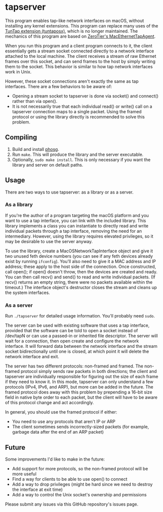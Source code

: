 # tapserver

This program enables tap-like network interfaces on macOS, without installing any kernel extensions. This program can replace many uses of the [TunTap extension (tuntaposx)](http://tuntaposx.sourceforge.net/), which is no longer maintained. The mechanics of this program are based on [ZeroTier's MacEthernetTapAgent](https://github.com/zerotier/ZeroTierOne/blob/master/osdep/MacEthernetTapAgent.c).

When you run this program and a client program connects to it, the client essentially gets a stream socket connected directly to a network interface attached to the local machine. The client receives a stream of raw Ethernet frames over this socket, and can send frames to the host by simply writing them to the socket. This behavior is similar to how tap network interfaces work in Unix.

However, these socket connections aren't exactly the same as tap interfaces. There are a few behaviors to be aware of:
- Opening a stream socket to tapserver is done via socket() and connect() rather than via open().
- It is not necessarily true that each individual read() or write() call on a tapserver connection maps to a single packet. Using the framed protocol or using the library directly is recommended to solve this problem.

## Compiling

1. Build and install [phosg](https://www.github.com/fuzziqersoftare/phosg).
2. Run `make`. This will produce the library and the server executable.
3. Optionally, `sudo make install`. This is only necessary if you want the library and server on default paths.

## Usage

There are two ways to use tapserver: as a library or as a server.

### As a library

If you're the author of a program targeting the macOS platform and you want to use a tap interface, you can link with the included library. This library implements a class you can instantiate to directly read and write individual packets through a tap interface, removing the need for an intermediary. However, using the library requires elevated privileges, so it may be desirable to use the server anyway.

To use the library, create a MacOSNetworkTapInterface object and give it two unused feth device numbers (you can see if any feth devices already exist by running `ifconfig`). You'll also need to give it a MAC address and IP address; these apply to the host side of the connection. Once constructed, call open(); if open() doesn't throw, then the devices are created and ready. You can then call recv() and send() to read and write individual packets. (If recv() returns an empty string, there were no packets available within the timeout.) The interface object's destructor closes the stream and cleans up the system interfaces.

### As a server

Run `./tapserver` for detailed usage information. You'll probably need `sudo`.

The server can be used with existing software that uses a tap interface, provided that the software can be told to open a socket instead of /dev/tapN or can use a passed-in or inherited file descriptor. The server will wait for a connection, then open create and configure the network interface. It will forward data between the network interface and the stream socket bidirectionally until one is closed, at which point it will delete the network interface and exit.

The server has two different protocols: non-framed and framed. The non-framed protocol simply sends raw packets in both directions; the client and tapserver are individually responsible for figuring out the size of each frame if they need to know it. In this mode, tapserver can only understand a few protocols (IPv4, IPv6, and ARP), but more can be added in the future. The framed protocol does away with this problem by prepending a 16-bit size field in native byte order to each packet, but the client will have to be aware of this protocol change and act accordingly.

In general, you should use the framed protocol if either:
- You need to use any protocols that aren't IP or ARP
- The client sometimes sends incorrectly-sized packets (for example, garbage data after the end of an ARP packet)

## Future

Some improvements I'd like to make in the future:
- Add support for more protocols, so the non-framed protocol will be more useful
- Find a way for clients to be able to use open() to connect
- Add a way to drop privileges (might be hard since we need to destroy the interface at exit time)
- Add a way to control the Unix socket's ownership and permissions

Please submit any issues via this GitHub repository's issues page.
